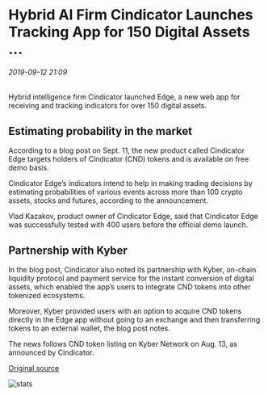 # Hybrid AI Firm Cindicator Launches Tracking App for 150 Digital Assets ...

###### 2019-09-12 21:09

Hybrid intelligence firm Cindicator launched Edge, a new web app for receiving and tracking indicators for over 150 digital assets.

## Estimating probability in the market

According to a blog post on Sept. 11, the new product called Cindicator Edge targets holders of Cindicator (CND) tokens and is available on free demo basis.

Cindicator Edge’s indicators intend to help in making trading decisions by estimating probabilities of various events across more than 100 crypto assets, stocks and futures, according to the announcement.

Vlad Kazakov, product owner of Cindicator Edge, said that Cindicator Edge was successfully tested with 400 users before the official demo launch.

## Partnership with Kyber

In the blog post, Cindicator also noted its partnership with Kyber, on-chain liquidity protocol and payment service for the instant conversion of digital assets, which enabled the app’s users to integrate CND tokens into other tokenized ecosystems.

Moreover, Kyber provided users with an option to acquire CND tokens directly in the Edge app without going to an exchange and then transferring tokens to an external wallet, the blog post notes.

The news follows CND token listing on Kyber Network on Aug. 13, as announced by Cindicator.

[Original source](https://cointelegraph.com/news/hybrid-ai-firm-cindicator-launches-tracking-app-for-150-digital-assets)

![stats](https://c.statcounter.com/11760860/0/a89fa40b/1/ "stats")
